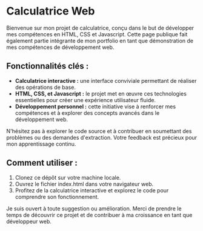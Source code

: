 # Calculatrice Web
Bienvenue sur mon projet de calculatrice, conçu dans le but de développer mes compétences en HTML, CSS et Javascript. Cette page publique fait également partie intégrante de mon portfolio en tant que démonstration de mes compétences de développement web.
## Fonctionnalités clés : 
* **Calculatrice interactive :** une interface conviviale permettant de réaliser des opérations de base.
* **HTML, CSS, et Javascript :** le projet met en œuvre ces technologies essentielles pour créer une expérience utilisateur fluide.
* **Développement personnel  :** cette initiative vise à renforcer mes compétences et à explorer des concepts avancés dans le développement web.
        

N'hésitez pas à explorer le code source et à contribuer en soumettant des problèmes ou des demandes d'extraction. Votre feedback est précieux pour mon apprentissage continu.
## Comment utiliser :

1. Clonez ce dépôt sur votre machine locale.
2. Ouvrez le fichier index.html dans votre navigateur web.
3. Profitez de la calculatrice interactive et explorez le code pour comprendre son fonctionnement.

Je suis ouvert à toute suggestion ou amélioration. Merci de prendre le temps de découvrir ce projet et de contribuer à ma croissance en tant que développeur web.
